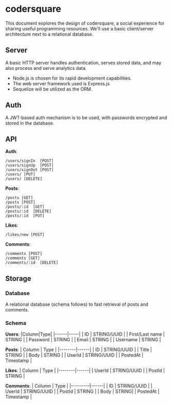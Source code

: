 # codersquare
This document explores the design of codersquare, a social experience for
sharing useful programming resources.
We'll use a basic client/server architecture next to a relational database.

## Server
A basic HTTP server handles authentication, serves stored data, and may also process and serve analytics data.
- Node.js is chosen for its rapid development capabilities.
- The web server framework used is Express.js
- Sequelize will be utilized as the ORM.

## Auth
A JWT-based auth mechanism is to be used, with passwords encrypted and stored in the database.

## API

**Auth**:

```
/users/signIn  [POST]
/users/signUp  [POST]
/users/signOut [POST]
/users/ [PUT]
/users/ [DELETE]
```

**Posts**:

```
/posts [GET]
/posts [POST]
/posts/:id  [GET]
/posts/:id  [DELETE]
/posts/:id  [PUT]
```

**Likes**:

```
/likes/new [POST]
```

**Comments**:

```
/comments [POST]
/comments [GET]
/comments/:id  [DELETE]
```

## Storage

### Database
A relational database (schema follows) to fast retrieval of posts and comments.

### Schema
**Users**:
|Column|Type|
|------|-----|
| ID | STRING/UUID |
| First/Last name | STRING |
| Password | STRING |
| Email | STRING |
| Username | STRING |

**Posts**:
| Column | Type |
|--------|------|
| ID | STRING/UUID |
| Title | STRING |
| Body | STRING |
| UserId | STRING/UUID |
| PostedAt | Timestamp |

**Likes**:
| Column | Type |
|--------|------|
| UserId | STRING/UUID |
| PostId | STRING |

**Comments**:
| Column | Type |
|---------|------|
| ID | STRING/UUID |
| UserId | STRING/UUID |
| PostId | STRING |
| Body | STRING|
| PostedAt | Timestamp |
